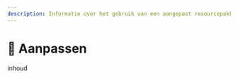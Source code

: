```yaml
---
description: Informatie over het gebruik van een aangepast resourcepakket
---
```


# 🎨 Aanpassen

inhoud
